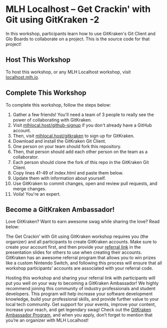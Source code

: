 # MLH Localhost – Get Crackin' with Git using GitKraken -2

In this workshop, participants learn how to use GitKraken's Git Client and Glo Boards to collaborate on a project. This is the source code for that project! 

## Host This Workshop 

To host this workshop, or any MLH Localhost workshop, visit [localhost.mlh.io](localhost.mlh.io).

## Complete This Workshop 

To complete this workshop, follow the steps below: 
1. Gather a few friends! You'll need a team of 3 people to really see the power of collaborating with GitKraken. 
2. Visit [mlhlocal.host/github-signup](mlhlocal.host/github-signup) if you don't already have a GitHub account. 
3. Then, visit [mlhlocal.host/gitkraken](mlhlocal.host/gitkraken) to sign up for GitKraken. 
4. Download and install the GitKraken Git Client. 
5. One person on your team should fork this repository. 
6. Then, that person should add each other person on the team as a collaborator. 
7. Each person should clone the fork of this repo in the GitKraken Git Client. 
8. Copy lines 41-49 of index.html and paste them below. 
9. Update them with information about yourself. 
10. Use GitKraken to commit changes, open and review pull requests, and merge changes. 
11. Voila! You're an expert. 

## Become a GitKraken Ambassador! 

Love GitKraken? Want to earn awesome swag while sharing the love? Read below: 

The Get Crackin’ with Git using GitKraken workshop requires you (the organizer) and all participants to create GitKraken accounts. Make sure to create your account first, and then provide your [referral link](https://app.gitkraken.com/referrals) in the presentation slides for others to use when creating their accounts. GitKraken has an awesome referral program that allows you to win prizes like a custom Nintendo Switch, and following this process will ensure that all workshop participants’ accounts are associated with your referral code.

Hosting this workshop and sharing your referral link with participants will put you well on your way to becoming a GitKraken Ambassador! We highly recommend joining this community of industry professionals and student developers. This program will help increase your software development knowledge, build your professional skills, and provide further value to your local tech community. Get support for your events, improve your content, increase your reach, and get legendary swag! Check out the [GitKraken Ambassador Program](https://www.gitkraken.com/ambassador), and when you apply, don’t forget to mention that you’re an organizer with MLH Localhost!
